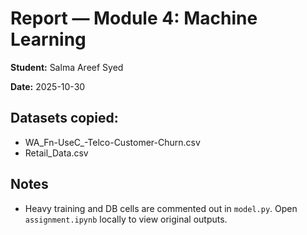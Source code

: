 # Report — Module 4: Machine Learning

**Student:** Salma Areef Syed

**Date:** 2025-10-30

## Datasets copied:
- WA_Fn-UseC_-Telco-Customer-Churn.csv
- Retail_Data.csv

## Notes
- Heavy training and DB cells are commented out in `model.py`. Open `assignment.ipynb` locally to view original outputs.
